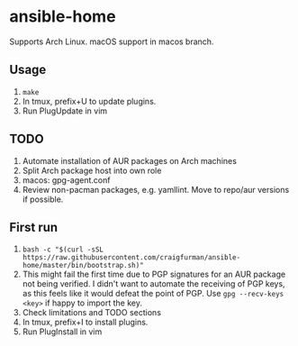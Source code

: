 # ansible-home

Supports Arch Linux. macOS support in macos branch.

## Usage

1. `make`
1. In tmux, prefix+U to update plugins.
1. Run PlugUpdate in vim

## TODO

1. Automate installation of AUR packages on Arch machines
1. Split Arch package host into own role
1. macos: gpg-agent.conf
1. Review non-pacman packages, e.g. yamllint. Move to repo/aur versions if
   possible.

## First run

1. `bash -c "$(curl -sSL https://raw.githubusercontent.com/craigfurman/ansible-home/master/bin/bootstrap.sh)"`
1. This might fail the first time due to PGP signatures for an AUR package not
   being verified. I didn't want to automate the receiving of PGP keys, as this
   feels like it would defeat the point of PGP. Use `gpg --recv-keys <key>` if
   happy to import the key.
1. Check limitations and TODO sections
1. In tmux, prefix+I to install plugins.
1. Run PlugInstall in vim
